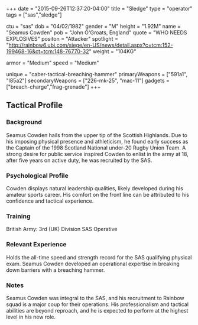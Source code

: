 +++
date = "2015-09-26T12:37:20-04:00"
title = "Sledge"
type = "operator"
tags = ["sas","sledge"]

ctu = "sas"
dob = "04/02/1982"
gender = "M"
height = "1.92M"
name = "Seamus Cowden"
pob = "John O'Groats, England"
quote = "WHO NEEDS EXPLOSIVES"
positon = "Attacker"
spotlight = "http://rainbow6.ubi.com/siege/en-US/news/detail.aspx?c=tcm:152-199468-16&ct=tcm:148-76770-32"
weight = "104KG"

armor = "Medium"
speed = "Medium"

unique = "caber-tactical-breaching-hammer"
primaryWeapons = ["591a1", "l85a2"]
secondaryWeapons = ["226-mk-25", "mac-11"]
gadgets = ["breach-charge","frag-grenade"]
+++

## Tactical Profile

### Background

Seamus Cowden hails from the upper tip of the Scottish Highlands. Due to his imposing physical presence and athleticism, he found early success as the Captain of the 1998 Scotland National under-20 Rugby Union Team. A strong desire for public service inspired Cowden to enlist in the army at 18, after five years on active duty, he was recruited by the SAS.

### Psychological Profile

Cowden displays natural leadership qualities, likely developed during his amateur sports career. His comfort on the front line can be attributed to his confidence and tactical experience.

### Training

British Army: 3rd (UK) Division
SAS Operative

### Relevant Experience

Holds the all-time speed and strength record for the SAS qualifying physical exam. Seamus Cowden developed an operational expertise in breaking down barriers with a breaching hammer.

### Notes

Seamus Cowden was integral to the SAS, and his recruitment to Rainbow squad is a major coup for their operations. His professionalism and tactical abilities are beyond reproach, and he is expected to perform at the highest level in his new role.
